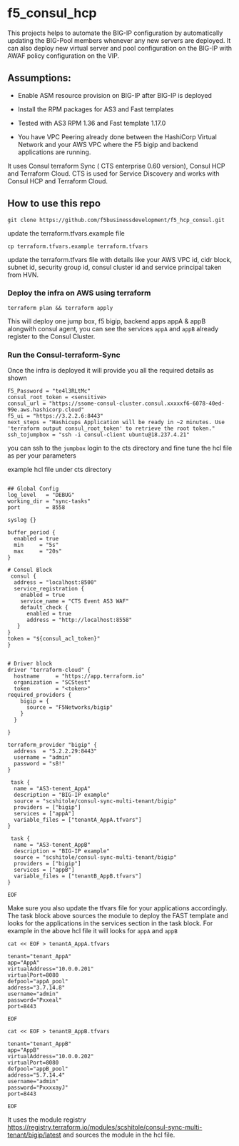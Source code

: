 # f5_consul_hcp
This projects helps to automate the BIG-IP configuration by automatically updating the BIG-Pool members whenever any new servers are deployed. It can also deploy new virtual server and pool configuration on the BIG-IP with AWAF policy configuration on the VIP.

## Assumptions:

- Enable ASM resource provision on BIG-IP after BIG-IP is deployed

- Install the RPM packages for AS3 and Fast templates

- Tested with AS3 RPM 1.36 and Fast template 1.17.0

- You have VPC Peering already done between the HashiCorp Virtual Network and your AWS VPC where the F5 bigip and backend applications are running. 

It uses Consul terraform Sync ( CTS enterprise 0.60 version), Consul HCP and Terraform Cloud. CTS  is used for Service Discovery and works with Consul HCP and Terraform Cloud. 

## How to use this repo

```
git clone https://github.com/f5businessdevelopment/f5_hcp_consul.git

```
update the terraform.tfvars.example file

```
cp terraform.tfvars.example terraform.tfvars

```

update the terraform.tfvars file with details like your AWS VPC id, cidr block, subnet id, security group id, consul cluster id and service principal taken from HVN.

### Deploy the infra on AWS using terraform

```
terraform plan && terraform apply 

```

This will deploy one jump box, f5 bigip, backend apps appA & appB alongwith consul agent, you can see the services ```appA``` and ```appB``` already register to the Consul Cluster.


### Run the Consul-terraform-Sync

Once the infra is deployed it will provide you all the required details as shown

```
F5_Password = "te4l3RLtMc"
consul_root_token = <sensitive>
consul_url = "https://ssome-consul-cluster.consul.xxxxxf6-6078-40ed-99e.aws.hashicorp.cloud"
f5_ui = "https://3.2.2.6:8443"
next_steps = "Hashicups Application will be ready in ~2 minutes. Use 'terraform output consul_root_token' to retrieve the root token."
ssh_tojumpbox = "ssh -i consul-client ubuntu@18.237.4.21"

```
you can ssh to the ```jumpbox``` login to the cts directory and fine tune the hcl file as per your parameters

example hcl file under cts directory


``` cat << EOF > f5nia.hcl

## Global Config
log_level   = "DEBUG"
working_dir = "sync-tasks"
port        = 8558

syslog {}

buffer_period {
  enabled = true
  min     = "5s"
  max     = "20s"
}

# Consul Block
 consul {
  address = "localhost:8500"
  service_registration {
    enabled = true
    service_name = "CTS Event AS3 WAF"
    default_check {
      enabled = true
      address = "http://localhost:8558"
   }
}
token = "${consul_acl_token}"
}


# Driver block
driver "terraform-cloud" {
  hostname     = "https://app.terraform.io"
  organization = "SCStest"
  token        = "<token>"
required_providers {
    bigip = {
      source = "F5Networks/bigip"
    }
  }

}

terraform_provider "bigip" {
  address  = "5.2.2.29:8443"
  username = "admin"
  password = "s8!"
}

 task {
  name = "AS3-tenent_AppA"
  description = "BIG-IP example"
  source = "scshitole/consul-sync-multi-tenant/bigip"
  providers = ["bigip"]
  services = ["appA"]
  variable_files = ["tenantA_AppA.tfvars"]
}
 
 task {
  name = "AS3-tenent_AppB"
  description = "BIG-IP example"
  source = "scshitole/consul-sync-multi-tenant/bigip"
  providers = ["bigip"]
  services = ["appB"]
  variable_files = ["tenantB_AppB.tfvars"]
}

EOF 
```


Make sure you also update the tfvars file for your applications accordingly. The task block above sources the module to deploy the FAST template and looks for the applications in the services section in the task block. For example in the above hcl file it will looks for ```appA``` and ```appB```

```
cat << EOF > tenantA_AppA.tfvars

tenant="tenant_AppA"
app="AppA"
virtualAddress="10.0.0.201"
virtualPort=8080
defpool="appA_pool"
address="3.7.14.8"
username="admin"
password="Pxxeal"
port=8443

EOF

cat << EOF > tenantB_AppB.tfvars

tenant="tenant_AppB"
app="AppB"
virtualAddress="10.0.0.202"
virtualPort=8080
defpool="appB_pool"
address="5.7.14.4"
username="admin"
password="PxxxxayJ"
port=8443

EOF

```

 It uses the module registry https://registry.terraform.io/modules/scshitole/consul-sync-multi-tenant/bigip/latest and sources the module in the hcl file.






